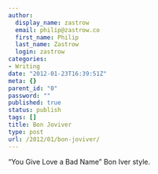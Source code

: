 ```yaml
---
author:
  display_name: zastrow
  email: philip@zastrow.co
  first_name: Philip
  last_name: Zastrow
  login: zastrow
categories:
- Writing
date: "2012-01-23T16:39:51Z"
meta: {}
parent_id: "0"
password: ""
published: true
status: publish
tags: []
title: Bon Joviver
type: post
url: /2012/01/bon-joviver/
---
```

<p>“You Give Love a Bad Name” Bon Iver style.</p>
